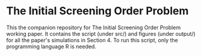 # The Initial Screening Order Problem

This the companion repository for The Initial Screening Order Problem working paper. It contains the script (under src/) and figures (under output/) for all the paper's simulations in Section 4.
To run this script, only the programming language R is needed.
